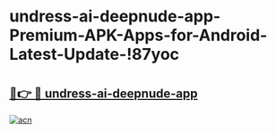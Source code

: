 # undress-ai-deepnude-app-Premium-APK-Apps-for-Android-Latest-Update-!87yoc

# <h2><a href="https://2up63a.esa.edu.pl?title=undress-ai-deepnude-app&ref=87yoc">🔗👉 🔴 undress-ai-deepnude-app</a></h2>

[![acn](https://github.com/user-attachments/assets/0f9c940e-d8b0-45ae-aac7-cd30a18b3e1c)](https://2up63a.esa.edu.pl?title=undress-ai-deepnude-app&ref=87yoc)

